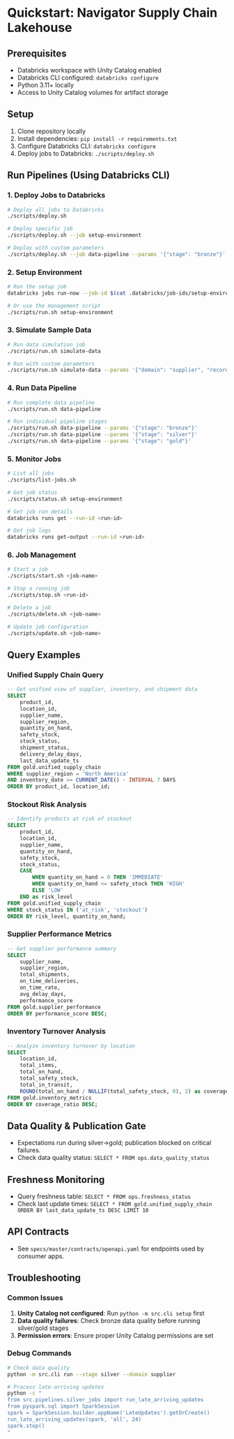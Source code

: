 # Quickstart: Navigator Supply Chain Lakehouse

## Prerequisites
- Databricks workspace with Unity Catalog enabled
- Databricks CLI configured: `databricks configure`
- Python 3.11+ locally
- Access to Unity Catalog volumes for artifact storage

## Setup
1. Clone repository locally
2. Install dependencies: `pip install -r requirements.txt`
3. Configure Databricks CLI: `databricks configure`
4. Deploy jobs to Databricks: `./scripts/deploy.sh`

## Run Pipelines (Using Databricks CLI)

### 1. Deploy Jobs to Databricks
```bash
# Deploy all jobs to Databricks
./scripts/deploy.sh

# Deploy specific job
./scripts/deploy.sh --job setup-environment

# Deploy with custom parameters
./scripts/deploy.sh --job data-pipeline --params '{"stage": "bronze"}'
```

### 2. Setup Environment
```bash
# Run the setup job
databricks jobs run-now --job-id $(cat .databricks/job-ids/setup-environment.txt)

# Or use the management script
./scripts/run.sh setup-environment
```

### 3. Simulate Sample Data
```bash
# Run data simulation job
./scripts/run.sh simulate-data

# Run with custom parameters
./scripts/run.sh simulate-data --params '{"domain": "supplier", "record_count": 1000}'
```

### 4. Run Data Pipeline
```bash
# Run complete data pipeline
./scripts/run.sh data-pipeline

# Run individual pipeline stages
./scripts/run.sh data-pipeline --params '{"stage": "bronze"}'
./scripts/run.sh data-pipeline --params '{"stage": "silver"}'
./scripts/run.sh data-pipeline --params '{"stage": "gold"}'
```

### 5. Monitor Jobs
```bash
# List all jobs
./scripts/list-jobs.sh

# Get job status
./scripts/status.sh setup-environment

# Get job run details
databricks runs get --run-id <run-id>

# Get job logs
databricks runs get-output --run-id <run-id>
```

### 6. Job Management
```bash
# Start a job
./scripts/start.sh <job-name>

# Stop a running job
./scripts/stop.sh <run-id>

# Delete a job
./scripts/delete.sh <job-name>

# Update job configuration
./scripts/update.sh <job-name>
```

## Query Examples

### Unified Supply Chain Query
```sql
-- Get unified view of supplier, inventory, and shipment data
SELECT 
    product_id,
    location_id,
    supplier_name,
    supplier_region,
    quantity_on_hand,
    safety_stock,
    stock_status,
    shipment_status,
    delivery_delay_days,
    last_data_update_ts
FROM gold.unified_supply_chain
WHERE supplier_region = 'North America'
AND inventory_date >= CURRENT_DATE() - INTERVAL 7 DAYS
ORDER BY product_id, location_id;
```

### Stockout Risk Analysis
```sql
-- Identify products at risk of stockout
SELECT 
    product_id,
    location_id,
    supplier_name,
    quantity_on_hand,
    safety_stock,
    stock_status,
    CASE 
        WHEN quantity_on_hand = 0 THEN 'IMMEDIATE'
        WHEN quantity_on_hand <= safety_stock THEN 'HIGH'
        ELSE 'LOW'
    END as risk_level
FROM gold.unified_supply_chain
WHERE stock_status IN ('at_risk', 'stockout')
ORDER BY risk_level, quantity_on_hand;
```

### Supplier Performance Metrics
```sql
-- Get supplier performance summary
SELECT 
    supplier_name,
    supplier_region,
    total_shipments,
    on_time_deliveries,
    on_time_rate,
    avg_delay_days,
    performance_score
FROM gold.supplier_performance
ORDER BY performance_score DESC;
```

### Inventory Turnover Analysis
```sql
-- Analyze inventory turnover by location
SELECT 
    location_id,
    total_items,
    total_on_hand,
    total_safety_stock,
    total_in_transit,
    ROUND(total_on_hand / NULLIF(total_safety_stock, 0), 2) as coverage_ratio
FROM gold.inventory_metrics
ORDER BY coverage_ratio DESC;
```

## Data Quality & Publication Gate
- Expectations run during silver→gold; publication blocked on critical failures.
- Check data quality status: `SELECT * FROM ops.data_quality_status`

## Freshness Monitoring
- Query freshness table: `SELECT * FROM ops.freshness_status`
- Check last update times: `SELECT * FROM gold.unified_supply_chain ORDER BY last_data_update_ts DESC LIMIT 10`

## API Contracts
- See `specs/master/contracts/openapi.yaml` for endpoints used by consumer apps.

## Troubleshooting

### Common Issues
1. **Unity Catalog not configured**: Run `python -m src.cli setup` first
2. **Data quality failures**: Check bronze data quality before running silver/gold stages
3. **Permission errors**: Ensure proper Unity Catalog permissions are set

### Debug Commands
```bash
# Check data quality
python -m src.cli run --stage silver --domain supplier

# Process late-arriving updates
python -c "
from src.pipelines.silver_jobs import run_late_arriving_updates
from pyspark.sql import SparkSession
spark = SparkSession.builder.appName('LateUpdates').getOrCreate()
run_late_arriving_updates(spark, 'all', 24)
spark.stop()
"
```


